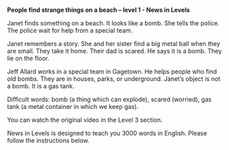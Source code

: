 <p><strong>People find strange things on a beach – level 1 - News in Levels</strong></p>
<p>Janet finds something on a beach. It looks like a bomb. She tells the police. The police wait for help from a special team.</p>
<p>Janet remembers a story. She and her sister find a big metal ball when they are small. They take it home. Their dad is scared. He says it is a bomb. They lie on the floor.</p>
<p>Jeff Allard works in a special team in Gagetown. He helps people who find old bombs. They are in houses, parks, or underground. Janet’s object is not a bomb. It is a gas tank.</p>
<p>Difficult words: bomb (a thing which can explode), scared (worried), gas tank (a metal container in which we keep gas).</p>
<p>You can watch the original video in the Level 3 section.</p>
<p>News in Levels is designed to teach you 3000 words in English. Please follow the instructions
below.</p>